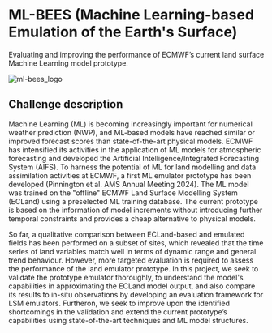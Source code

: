 # ML-BEES (Machine Learning-based Emulation of the Earth's Surface)
Evaluating and improving the performance of ECMWF’s current land surface Machine Learning model prototype.

![ml-bees_logo](https://github.com/ECMWFCode4Earth/ML-BEES/assets/55485922/77261329-0553-4688-b674-3292d60e0a53)

## Challenge description

Machine Learning (ML) is becoming increasingly important for numerical weather prediction (NWP), and ML-based models have reached similar or improved forecast scores than state-of-the-art physical models. ECMWF has intensified its activities in the application of ML models for atmospheric forecasting and developed the Artificial Intelligence/Integrated Forecasting System (AIFS). To harness the potential of ML for land modelling and data assimilation activities at ECMWF, a first ML emulator prototype has been developed (Pinnington et al. AMS Annual Meeting 2024). The ML model was trained on the "offline" ECMWF Land Surface Modelling System (ECLand) using a preselected ML training database. The current prototype is based on the information of model increments without introducing further temporal constraints and provides a cheap alternative to physical models. 

So far, a qualitative comparison between ECLand-based and emulated fields has been performed on a subset of sites, which revealed that the time series of land variables match well in terms of dynamic range and general trend behaviour. However, more targeted evaluation is required to assess the performance of the land emulator prototype. In this project, we seek to validate the prototype emulator thoroughly, to understand the model's capabilities in approximating the ECLand model output, and also compare its results to in-situ observations by developing an evaluation framework for LSM emulators. Furtheron, we seek to improve upon the identified shortcomings in the validation and extend the current prototype’s capabilities using state-of-the-art techniques and ML model structures. 
